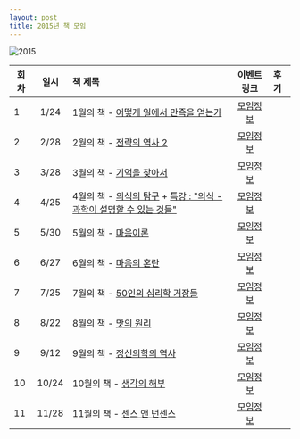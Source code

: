 ```yaml
---
layout: post
title: 2015년 책 모임
---
```



![2015](https://cloud.githubusercontent.com/assets/1955312/12066478/a97225ba-b02b-11e5-9dbf-da987d458636.jpg)


| 회차   | 일시   | 책 제목                                   | 이벤트 링크  |              후기                    |
| ----- |:------:| :-------------------------------------|:-------:|:---------------------------------------- |
|  1 |  1/24  | 1월의 책 - [어떻게 일에서 만족을 얻는가](http://www.aladin.co.kr/shop/wproduct.aspx?ISBN=8901141124) | [모임정보](https://www.facebook.com/events/337570166423477/)  |  |
|  2 |  2/28  | 2월의 책 - [전략의 역사 2](http://www.aladin.co.kr/shop/wproduct.aspx?ISBN=8997575368) | [모임정보](https://www.facebook.com/events/794499960642681/)  |  |
|  3 |  3/28  | 3월의 책 - [기억을 찾아서](http://www.aladin.co.kr/shop/wproduct.aspx?ISBN=8925554712) | [모임정보](https://www.facebook.com/events/839350319441879/)  |  |
|  4 |  4/25  | 4월의 책 - [의식의 탐구](http://www.aladin.co.kr/shop/wproduct.aspx?ISBN=8958322195) + [특강 : "의식 -과학이 설명할 수 있는 것들"]( http://crossroads.apctp.org/myboard/read.php?id=97&para1=115&Board=0022) | [모임정보](https://www.facebook.com/events/1573992869538070/)  |  |
|  5 |  5/30  | 5월의 책 - [마음이론](http://m.kyobobook.com/showcase/book/KOR/9788963308715) | [모임정보](https://www.facebook.com/events/411244105715801/)  |  |
|  6 |  6/27  | 6월의 책 - [마음의 혼란](http://www.yes24.com/24/goods/17568402) | [모임정보](https://www.facebook.com/events/693956250750797/)  |  |
|  7 |  7/25  | 7월의 책 - [50인의 심리학 거장들](http://www.aladin.co.kr/shop/wproduct.aspx?ISBN=8963300757) | [모임정보](https://www.facebook.com/events/690572441070304/)  |  |
|  8 |  8/22  | 8월의 책 - [맛의 원리](http://www.aladin.co.kr/shop/wproduct.aspx?ItemId=54619386) | [모임정보](https://www.facebook.com/events/824803107633661/)  |  |
|  9 |  9/12  | 9월의 책 - [정신의학의 역사](http://www.aladin.co.kr/shop/wproduct.aspx?ItemId=6261983) | [모임정보](https://www.facebook.com/events/106171353071231/)  |  |
|  10 |  10/24  | 10월의 책 - [생각의 해부](http://www.aladin.co.kr/shop/wproduct.aspx?ISBN=8937834898) | [모임정보](https://www.facebook.com/events/1692509687645102/)  |  |
|  11 |  11/28  | 11월의 책 - [센스 앤 넌센스](http://www.aladin.co.kr/shop/wproduct.aspx?ItemId=46667965) | [모임정보](https://www.facebook.com/events/466673760205362/)  |  |

